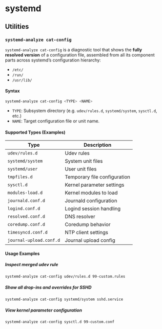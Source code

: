 # systemd

## Utilities

### `systemd-analyze cat-config`

`systemd-analyze cat-config` is a diagnostic tool that shows the **fully resolved version** of a configuration file, assembled from all its component parts across systemd’s configuration hierarchy:

- `/etc/`
- `/run/`
- `/usr/lib/`

#### Syntax

```sh
systemd-analyze cat-config <TYPE> <NAME>
```

- `TYPE`: Subsystem directory (e.g. `udev/rules.d`, `systemd/system`, `sysctl.d`, etc.)
- `NAME`: Target configuration file or unit name.

#### Supported Types (Examples)

| Type                    | Description                  |
| ----------------------- | ---------------------------- |
| `udev/rules.d`          | Udev rules                   |
| `systemd/system`        | System unit files            |
| `systemd/user`          | User unit files              |
| `tmpfiles.d`            | Temporary file configuration |
| `sysctl.d`              | Kernel parameter settings    |
| `modules-load.d`        | Kernel modules to load       |
| `journald.conf.d`       | Journald configuration       |
| `logind.conf.d`         | Logind session handling      |
| `resolved.conf.d`       | DNS resolver                 |
| `coredump.conf.d`       | Coredump behavior            |
| `timesyncd.conf.d`      | NTP client settings          |
| `journal-upload.conf.d` | Journal upload config        |

#### Usage Examples

##### Inspect merged udev rule

```sh
systemd-analyze cat-config udev/rules.d 99-custom.rules
```

##### Show all drop-ins and overrides for SSHD

```sh
systemd-analyze cat-config systemd/system sshd.service
```

##### View kernel parameter configuration

```sh
systemd-analyze cat-config sysctl.d 99-custom.conf
```
